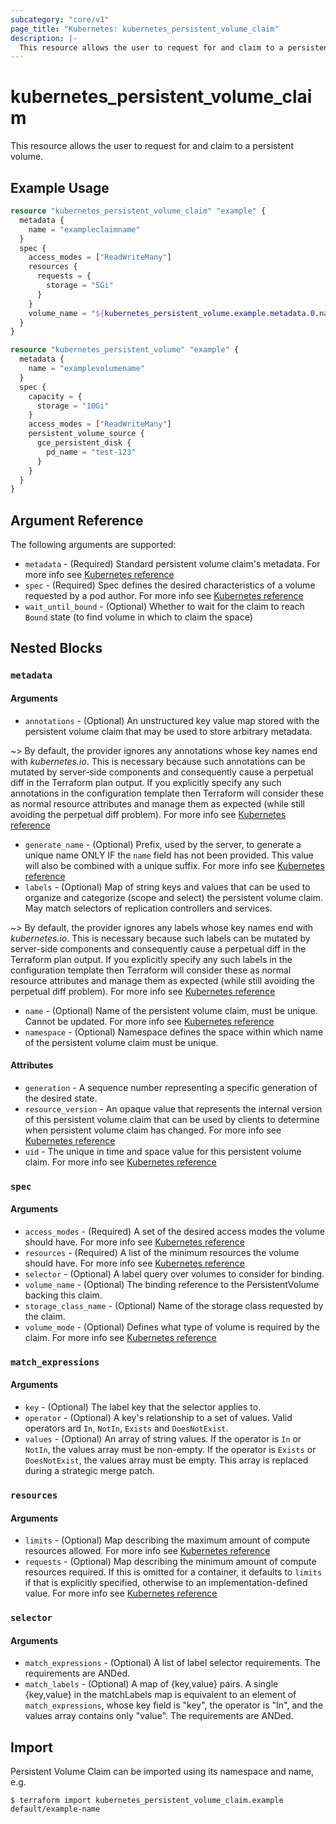 ```yaml
---
subcategory: "core/v1"
page_title: "Kubernetes: kubernetes_persistent_volume_claim"
description: |-
  This resource allows the user to request for and claim to a persistent volume.
---
```


# kubernetes_persistent_volume_claim

This resource allows the user to request for and claim to a persistent volume.

## Example Usage

```terraform
resource "kubernetes_persistent_volume_claim" "example" {
  metadata {
    name = "exampleclaimname"
  }
  spec {
    access_modes = ["ReadWriteMany"]
    resources {
      requests = {
        storage = "5Gi"
      }
    }
    volume_name = "${kubernetes_persistent_volume.example.metadata.0.name}"
  }
}

resource "kubernetes_persistent_volume" "example" {
  metadata {
    name = "examplevolumename"
  }
  spec {
    capacity = {
      storage = "10Gi"
    }
    access_modes = ["ReadWriteMany"]
    persistent_volume_source {
      gce_persistent_disk {
        pd_name = "test-123"
      }
    }
  }
}
```

## Argument Reference

The following arguments are supported:

* `metadata` - (Required) Standard persistent volume claim's metadata. For more info see [Kubernetes reference](https://github.com/kubernetes/community/blob/master/contributors/devel/sig-architecture/api-conventions.md#metadata)
* `spec` - (Required) Spec defines the desired characteristics of a volume requested by a pod author. For more info see [Kubernetes reference](https://kubernetes.io/docs/concepts/storage/persistent-volumes/#persistentvolumeclaims)
* `wait_until_bound` - (Optional) Whether to wait for the claim to reach `Bound` state (to find volume in which to claim the space)

## Nested Blocks

### `metadata`

#### Arguments

* `annotations` - (Optional) An unstructured key value map stored with the persistent volume claim that may be used to store arbitrary metadata.

~> By default, the provider ignores any annotations whose key names end with *kubernetes.io*. This is necessary because such annotations can be mutated by server-side components and consequently cause a perpetual diff in the Terraform plan output. If you explicitly specify any such annotations in the configuration template then Terraform will consider these as normal resource attributes and manage them as expected (while still avoiding the perpetual diff problem). For more info see [Kubernetes reference](https://kubernetes.io/docs/concepts/overview/working-with-objects/annotations/)

* `generate_name` - (Optional) Prefix, used by the server, to generate a unique name ONLY IF the `name` field has not been provided. This value will also be combined with a unique suffix. For more info see [Kubernetes reference](https://github.com/kubernetes/community/blob/master/contributors/devel/sig-architecture/api-conventions.md#idempotency)
* `labels` - (Optional) Map of string keys and values that can be used to organize and categorize (scope and select) the persistent volume claim. May match selectors of replication controllers and services.

~> By default, the provider ignores any labels whose key names end with *kubernetes.io*. This is necessary because such labels can be mutated by server-side components and consequently cause a perpetual diff in the Terraform plan output. If you explicitly specify any such labels in the configuration template then Terraform will consider these as normal resource attributes and manage them as expected (while still avoiding the perpetual diff problem). For more info see [Kubernetes reference](https://kubernetes.io/docs/concepts/overview/working-with-objects/labels/)

* `name` - (Optional) Name of the persistent volume claim, must be unique. Cannot be updated. For more info see [Kubernetes reference](https://kubernetes.io/docs/concepts/overview/working-with-objects/names/#names)
* `namespace` - (Optional) Namespace defines the space within which name of the persistent volume claim must be unique.

#### Attributes

* `generation` - A sequence number representing a specific generation of the desired state.
* `resource_version` - An opaque value that represents the internal version of this persistent volume claim that can be used by clients to determine when persistent volume claim has changed. For more info see [Kubernetes reference](https://github.com/kubernetes/community/blob/master/contributors/devel/sig-architecture/api-conventions.md#concurrency-control-and-consistency)
* `uid` - The unique in time and space value for this persistent volume claim. For more info see [Kubernetes reference](https://kubernetes.io/docs/concepts/overview/working-with-objects/names/#uids)

### `spec`

#### Arguments

* `access_modes` - (Required) A set of the desired access modes the volume should have. For more info see [Kubernetes reference](https://kubernetes.io/docs/concepts/storage/persistent-volumes#access-modes)
* `resources` - (Required) A list of the minimum resources the volume should have. For more info see [Kubernetes reference](https://kubernetes.io/docs/concepts/storage/persistent-volumes#resources)
* `selector` - (Optional) A label query over volumes to consider for binding.
* `volume_name` - (Optional) The binding reference to the PersistentVolume backing this claim.
* `storage_class_name` - (Optional) Name of the storage class requested by the claim.
* `volume_mode` - (Optional) Defines what type of volume is required by the claim. For more info see [Kubernetes reference](https://kubernetes.io/docs/concepts/storage/persistent-volumes/#volume-mode)

### `match_expressions`

#### Arguments

* `key` - (Optional) The label key that the selector applies to.
* `operator` - (Optional) A key's relationship to a set of values. Valid operators ard `In`, `NotIn`, `Exists` and `DoesNotExist`.
* `values` - (Optional) An array of string values. If the operator is `In` or `NotIn`, the values array must be non-empty. If the operator is `Exists` or `DoesNotExist`, the values array must be empty. This array is replaced during a strategic merge patch.

### `resources`

#### Arguments

* `limits` - (Optional) Map describing the maximum amount of compute resources allowed. For more info see [Kubernetes reference](https://kubernetes.io/docs/concepts/configuration/manage-resources-containers/)
* `requests` - (Optional) Map describing the minimum amount of compute resources required. If this is omitted for a container, it defaults to `limits` if that is explicitly specified, otherwise to an implementation-defined value. For more info see [Kubernetes reference](https://kubernetes.io/docs/concepts/configuration/manage-resources-containers/)

### `selector`

#### Arguments

* `match_expressions` - (Optional) A list of label selector requirements. The requirements are ANDed.
* `match_labels` - (Optional) A map of {key,value} pairs. A single {key,value} in the matchLabels map is equivalent to an element of `match_expressions`, whose key field is "key", the operator is "In", and the values array contains only "value". The requirements are ANDed.

## Import

Persistent Volume Claim can be imported using its namespace and name, e.g.

```
$ terraform import kubernetes_persistent_volume_claim.example default/example-name
```
